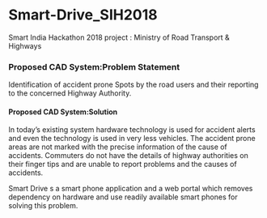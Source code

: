 # Smart-Drive_SIH2018
Smart India Hackathon 2018 project : Ministry of Road Transport & Highways

### Proposed CAD System:Problem Statement
Identification of accident prone Spots by the road users and their reporting to the concerned Highway Authority.

#### Proposed CAD System:Solution
In today’s existing system hardware technology is used for accident alerts and even the technology is used in very less vehicles. The accident prone areas are not marked with the precise information of the cause of accidents. Commuters do not have the details of highway authorities on their finger tips and are unable to report problems and the causes of accidents.

Smart Drive s a smart phone application and a web portal which removes dependency on hardware and use readily available smart phones for solving this problem.

